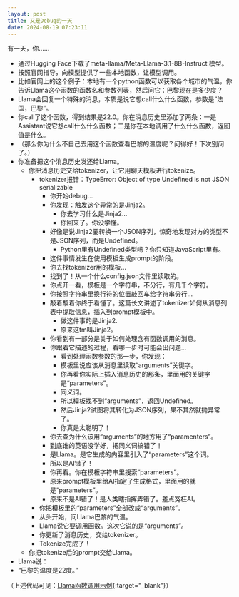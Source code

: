 ```yaml
---
layout: post
title: 又是Debug的一天
date: 2024-08-19 07:23:11
---
```


有一天，你……

- 通过Hugging Face下载了meta-llama/Meta-Llama-3.1-8B-Instruct 模型。
- 按照官网指导，向模型提供了一些本地函数，让模型调用。
- 比如官网上的这个例子：本地有一个python函数可以获取各个城市的气温，你告诉Llama这个函数的函数名和参数列表，然后问它：巴黎现在是多少度？
- Llama会回复一个特殊的消息，本质是说它想call什么什么函数，参数是“法国，巴黎”。
- 你call了这个函数，得到结果是22.0。你在消息历史里添加了两条：一是Assistant说它想call什么什么函数；二是你在本地调用了什么什么函数，返回值是什么。
- （那么你为什么不自己去用这个函数查看巴黎的温度呢？问得好！下次别问了。）
- 你准备把这个消息历史发还给Llama。
  - 你把消息历史交给tokenizer，让它用聊天模板进行tokenize。
    - tokenizer报错：TypeError: Object of type Undefined is not JSON serializable
      - 你开始debug...
      - 你发现：触发这个异常的是Jinja2。
        - 你去学习什么是Jinja2...
        - 你回来了。你没学懂。
      - 好像是说Jinja2要转换一个JSON序列，惊奇地发现对方的类型不是JSON序列，而是Undefined。
        - Python里有Undefined类型吗？你只知道JavaScript里有。
      - 这件事情发生在使用模板生成prompt的阶段。
      - 你去找tokenizer用的模板...
      - 找到了！从一个什么config.json文件里读取的。
      - 你点开一看，模板是一个字符串，不分行，有几千个字符。
      - 你按照字符串里换行符的位置敲回车给字符串分行...
      - 敲着敲着你终于看懂了。这篇长文讲述了tokenizer如何从消息列表中提取信息，插入到prompt模板中。
        - 做这件事的是Jinja2.
        - 原来这tm叫Jinja2。
      - 你看到有一部分是关于如何处理含有函数调用的消息。
      - 你跟着它描述的过程，看哪一步时可能会出问题...
        - 看到处理函数参数的那一步，你发现：
        - 模板里说应该从消息里读取“arguments”关键字。
        - 你再看你实际上插入消息历史的那条，里面用的关键字是“parameters”。
        - 同义词。
        - 所以模板找不到“arguments”，返回Undefined。
        - 然后Jinja2试图将其转化为JSON序列，果不其然就抛异常了。
        - 你真是太聪明了！
      - 你去查为什么该用“arguments”的地方用了“paramenters”。
      - 到底谁的英语没学好，把同义词搞错了！
      - 是Llama。是它生成的内容里引入了“parameters”这个词。
      - 所以是AI错了！
      - 你再看。你在模板字符串里搜索“parameters”。
      - 原来prompt模板里给AI指定了生成格式，里面用的就是“parameters”。
      - 原来不是AI错了！是人类瞎指挥弄错了。差点冤枉AI。
    - 你把模板里的“parameters”全部改成“arguments”。
    - 从头开始，问Llama巴黎的气温。
    - Llama说它要调用函数。这次它说的是“arguments”。
    - 你更新了消息历史，交给tokenizer。
    - Tokenize完成了！
  - 你把tokenize后的prompt交给Llama。
- Llama说：
- “巴黎的温度是22度。”

（上述代码可见：[Llama函数调用示例](https://gist.github.com/ZTGeng/39f8f46468d626db1d55f2f3a68c11b2){:target="_blank"}）